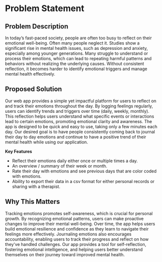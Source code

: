 # Problem Statement

## Problem Description
In today’s fast-paced society, people are often too busy to reflect on their emotional well-being. Often many people neglect it. Studies show a significant rise in mental health issues, such as depression and anxiety, especially among younger generations. Many struggle to understand or process their emotions, which can lead to repeating harmful patterns and behaviors without realizing the underlying causes. Without consistent reflection, it becomes harder to identify emotional triggers and manage mental health effectively.

## Proposed Solution
Our web app provides a simple yet impactful platform for users to reflect on and track their emotions throughout the day. By logging feelings regularly, users can identify trends and triggers over time (daily, weekly, monthly). This reflection helps users understand what specific events or interactions lead to certain emotions, promoting emotional clarity and awareness. The app is designed to be quick and easy to use, taking only a few minutes each day. Our desired goal is to have people consistently coming back to journal their day to day emotions and continue to have a positive trend of their mental health while using our application.

**Key Features**
  - Reflect their emotions daily either once or multiple times a day.
  - An overview / summary of their week or month.
  - Rate their day with emotions and see previous days that are color coded with emotions.
  - Ability to export their data in a csv format for either personal records or sharing with a therapist.

## Why This Matters
Tracking emotions promotes self-awareness, which is crucial for personal growth. By recognizing emotional patterns, users can make proactive changes to improve their mental well-being. Over time, the app helps users build emotional resilience and confidence as they learn to navigate their feelings more effectively. Journaling emotions also encourages accountability, enabling users to track their progress and reflect on how they've handled challenges. Our app provides a tool for self-reflection, fostering emotional intelligence, and helping users better understand themselves on their journey toward improved mental health.
